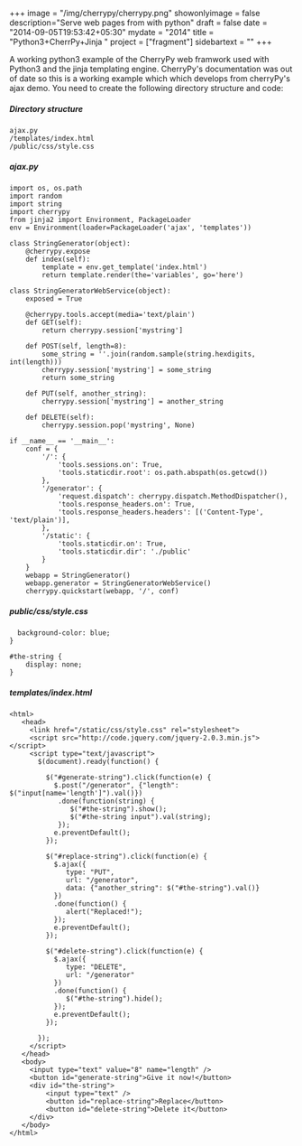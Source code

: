 +++
image = "/img/cherrypy/cherrypy.png"
showonlyimage = false
description="Serve web pages from with python"
draft = false
date = "2014-09-05T19:53:42+05:30"
mydate = "2014"
title = "Python3+CherrPy+Jinja "
project = ["fragment"]
sidebartext = ""
+++

A working python3 example of the CherryPy web framwork used with Python3 and the jinja templating engine. CherryPy's documentation was out of date so this is a working example which which develops from cherryPy's ajax demo. You need to create the following directory structure and code:

##### Directory structure
    ajax.py
    /templates/index.html
    /public/css/style.css


##### ajax.py

    import os, os.path
    import random
    import string
    import cherrypy
    from jinja2 import Environment, PackageLoader
    env = Environment(loader=PackageLoader('ajax', 'templates'))

    class StringGenerator(object):
        @cherrypy.expose
        def index(self):
            template = env.get_template('index.html')
            return template.render(the='variables', go='here')

    class StringGeneratorWebService(object):
        exposed = True

        @cherrypy.tools.accept(media='text/plain')
        def GET(self):
            return cherrypy.session['mystring']

        def POST(self, length=8):
            some_string = ''.join(random.sample(string.hexdigits, int(length)))
            cherrypy.session['mystring'] = some_string
            return some_string

        def PUT(self, another_string):
            cherrypy.session['mystring'] = another_string

        def DELETE(self):
            cherrypy.session.pop('mystring', None)

    if __name__ == '__main__':
        conf = {
            '/': {
                'tools.sessions.on': True,
                'tools.staticdir.root': os.path.abspath(os.getcwd())
            },
            '/generator': {
                'request.dispatch': cherrypy.dispatch.MethodDispatcher(),
                'tools.response_headers.on': True,
                'tools.response_headers.headers': [('Content-Type', 'text/plain')],
            },
            '/static': {
                'tools.staticdir.on': True,
                'tools.staticdir.dir': './public'
            }
        }
        webapp = StringGenerator()
        webapp.generator = StringGeneratorWebService()
        cherrypy.quickstart(webapp, '/', conf)



##### public/css/style.css

      background-color: blue;
    }

    #the-string {
        display: none;
    }


##### templates/index.html

    <html>
       <head>
         <link href="/static/css/style.css" rel="stylesheet">
         <script src="http://code.jquery.com/jquery-2.0.3.min.js"></script>
         <script type="text/javascript">
           $(document).ready(function() {

             $("#generate-string").click(function(e) {
               $.post("/generator", {"length": $("input[name='length']").val()})
                .done(function(string) {
                   $("#the-string").show();
                   $("#the-string input").val(string);
                });
               e.preventDefault();
             });

             $("#replace-string").click(function(e) {
               $.ajax({
                  type: "PUT",
                  url: "/generator",
                  data: {"another_string": $("#the-string").val()}
               })
               .done(function() {
                  alert("Replaced!");
               });
               e.preventDefault();
             });

             $("#delete-string").click(function(e) {
               $.ajax({
                  type: "DELETE",
                  url: "/generator"
               })
               .done(function() {
                  $("#the-string").hide();
               });
               e.preventDefault();
             });

           });
         </script>
       </head>
       <body>
         <input type="text" value="8" name="length" />
         <button id="generate-string">Give it now!</button>
         <div id="the-string">
             <input type="text" />
             <button id="replace-string">Replace</button>
             <button id="delete-string">Delete it</button>
         </div>
       </body>
    </html>

